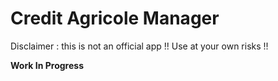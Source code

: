 # Credit Agricole Manager

Disclaimer : this is not an official app !! Use at your own risks !!

**Work In Progress**
